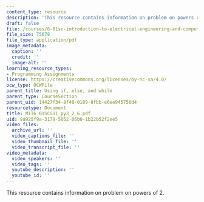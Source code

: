 ```yaml
---
content_type: resource
description: 'This resource contains information on problem on powers of 2. '
draft: false
file: /courses/6-01sc-introduction-to-electrical-engineering-and-computer-science-i-spring-2011/9a925f9a3179505206b01b22b52f2ee5_MIT6_01SCS11_py3_2_6.pdf
file_size: 75678
file_type: application/pdf
image_metadata:
  caption: ''
  credit: ''
  image-alt: ''
learning_resource_types:
- Programming Assignments
license: https://creativecommons.org/licenses/by-nc-sa/4.0/
ocw_type: OCWFile
parent_title: Using if, else, and while
parent_type: CourseSection
parent_uid: 14427f34-8f48-0109-8fbb-e6ee945756d4
resourcetype: Document
title: MIT6_01SCS11_py3_2_6.pdf
uid: 9a925f9a-3179-5052-06b0-1b22b52f2ee5
video_files:
  archive_url: ''
  video_captions_file: ''
  video_thumbnail_file: ''
  video_transcript_file: ''
video_metadata:
  video_speakers: ''
  video_tags: ''
  youtube_description: ''
  youtube_id: ''
---
```

This resource contains information on problem on powers of 2.